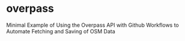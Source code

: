 # overpass
Minimal Example of Using the Overpass API with Github Workflows to Automate Fetching and Saving of OSM Data
